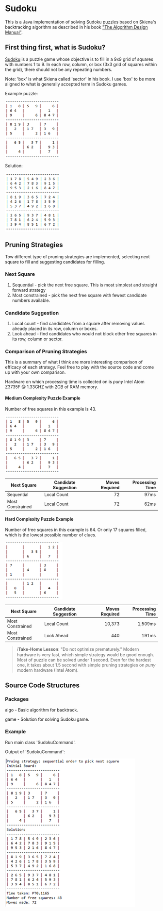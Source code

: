 # Sudoku
This is a Java implementation of solving Sudoku puzzles based on Skiena's backtracking algorithm as described in his book ["The Algorithm Design Manual"](http://www.algorist.com/algorist.html).

## First thing first, what is Sudoku?
[Sudoku](https://en.wikipedia.org/wiki/Sudoku) is a puzzle game whose objective is to fill in a 9x9 grid of squares with numbers 1 to 9.  In each row, column, or box (3x3 grid of squares within the grid), there should not be any repeating numbers.  

Note: 'box' is what Skiena called 'sector' in his book.  I use 'box' to be more aligned to what is generally accepted term in Sudoku games.

Example puzzle:

![Example Sudoku puzzle](./image/example_puzzle.png)

Solution:

![Example Sudoku puzzle](./image/example_puzzle_solution.png)

## Pruning Strategies
Tow different type of pruning strategies are implemented, selecting next square to fill and suggesting candidates for filling.

### Next Square
1. Sequential - pick the next free square.  This is most simplest and straight forward strategy
1. Most constrained - pick the next free square with fewest candidate numbers available.

### Candidate Suggestion
1. Local count - find candidates from a square after removing values already placed in its row, column or boxes.
1. Look ahead - find candidates who would not block other free squares in its row, column or sector.

### Comparison of Pruning Strategies
This is a summary of what I think are more interesting comparison of efficacy of each strategy.  Feel free to play with the source code and come up with your own comparison.

Hardware on which processing time is collected on is *puny* Intel Atom Z3735F @ 1.33GHZ with 2GB of RAM memory.

#### Medium Complexity Puzzle Example
Number of free squares in this example is 43.

![Medium Complexity Sudoku puzzle](./image/example_puzzle.png)

Next Square      | Candidate Suggestion | Moves Required | Processing Time |
---------------- | -------------------- | --------------:| ---------------:|
Sequential       | Local Count          | 72             | 97ms            |
Most Constrained | Local Count          | 72             | 62ms            |

#### Hard Complexity Puzzle Example
Number of free squares in this example is 64.  Or only 17 squares filled, which is the lowest possible number of clues.

![Hard Complexity Sudoku puzzle](./image/example_hard_puzzle.png)

Next Square      | Candidate Suggestion | Moves Required | Processing Time |
---------------- | -------------------- | --------------:| ---------------:|
Most Constrained | Local Count          | 10,373         | 1,509ms         |
Most Constrained | Look Ahead           |    440         |   191ms         |

>:information_source:**Take-Home Lesson**:  "Do not optimize prematurely."  Modern hardware is very fast, which simple strategy would be good enough.  Most of puzzle can be solved under 1 second. Even for the hardest one, it takes about 1.5 second with simple pruning strategies on *puny* modern hardware (Intel Atom).

## Source Code Structures
### Packages
algo - Basic algorithm for backtrack.

game - Solution for solving Sudoku game.

### Example
Run main class 'SudokuCommand'.

Output of 'SudokuCommand':

![Sample output of SudokuCommand](./image/sample_output.png)

